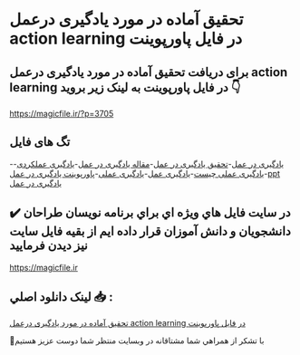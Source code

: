 #  تحقیق آماده در مورد یادگیری درعمل action learning در فایل پاورپوینت

## برای دریافت  تحقیق آماده در مورد یادگیری درعمل action learning در فایل پاورپوینت به لینک زیر بروید 👇

https://magicfile.ir/?p=3705

## تگ های فایل

-[یادگیری در عمل](https://magicfile.ir/product/%d8%aa%d8%ad%d9%82%db%8c%d9%82-%db%8c%d8%a7%d8%af%da%af%db%8c%d8%b1%db%8c-%d8%af%d8%b1%d8%b9%d9%85%d9%84-action-learning-%d8%af%d8%b1-%d9%be%d8%a7%d9%88%d8%b1%d9%be%d9%88%db%8c%d9%86%d8%aa/)-[تحقیق یادگیری در عمل](https://magicfile.ir/product/%d8%aa%d8%ad%d9%82%db%8c%d9%82-%db%8c%d8%a7%d8%af%da%af%db%8c%d8%b1%db%8c-%d8%af%d8%b1%d8%b9%d9%85%d9%84-action-learning-%d8%af%d8%b1-%d9%be%d8%a7%d9%88%d8%b1%d9%be%d9%88%db%8c%d9%86%d8%aa/)-[مقاله یادگیری در عمل](https://magicfile.ir/product/%d8%aa%d8%ad%d9%82%db%8c%d9%82-%db%8c%d8%a7%d8%af%da%af%db%8c%d8%b1%db%8c-%d8%af%d8%b1%d8%b9%d9%85%d9%84-action-learning-%d8%af%d8%b1-%d9%be%d8%a7%d9%88%d8%b1%d9%be%d9%88%db%8c%d9%86%d8%aa/)-[یادگیری عملکردی](https://magicfile.ir/product/%d8%aa%d8%ad%d9%82%db%8c%d9%82-%db%8c%d8%a7%d8%af%da%af%db%8c%d8%b1%db%8c-%d8%af%d8%b1%d8%b9%d9%85%d9%84-action-learning-%d8%af%d8%b1-%d9%be%d8%a7%d9%88%d8%b1%d9%be%d9%88%db%8c%d9%86%d8%aa/)-[یادگیری عملی چیست](https://magicfile.ir/product/%d8%aa%d8%ad%d9%82%db%8c%d9%82-%db%8c%d8%a7%d8%af%da%af%db%8c%d8%b1%db%8c-%d8%af%d8%b1%d8%b9%d9%85%d9%84-action-learning-%d8%af%d8%b1-%d9%be%d8%a7%d9%88%d8%b1%d9%be%d9%88%db%8c%d9%86%d8%aa/)-[یادگیری عمل](https://magicfile.ir/product/%d8%aa%d8%ad%d9%82%db%8c%d9%82-%db%8c%d8%a7%d8%af%da%af%db%8c%d8%b1%db%8c-%d8%af%d8%b1%d8%b9%d9%85%d9%84-action-learning-%d8%af%d8%b1-%d9%be%d8%a7%d9%88%d8%b1%d9%be%d9%88%db%8c%d9%86%d8%aa/)-[یادگیری عملی](https://magicfile.ir/product/%d8%aa%d8%ad%d9%82%db%8c%d9%82-%db%8c%d8%a7%d8%af%da%af%db%8c%d8%b1%db%8c-%d8%af%d8%b1%d8%b9%d9%85%d9%84-action-learning-%d8%af%d8%b1-%d9%be%d8%a7%d9%88%d8%b1%d9%be%d9%88%db%8c%d9%86%d8%aa/)-[پاورپوینت یادگیری در عمل](https://magicfile.ir/product/%d8%aa%d8%ad%d9%82%db%8c%d9%82-%db%8c%d8%a7%d8%af%da%af%db%8c%d8%b1%db%8c-%d8%af%d8%b1%d8%b9%d9%85%d9%84-action-learning-%d8%af%d8%b1-%d9%be%d8%a7%d9%88%d8%b1%d9%be%d9%88%db%8c%d9%86%d8%aa/)-[ppt یادگیری در عمل](https://magicfile.ir/product/%d8%aa%d8%ad%d9%82%db%8c%d9%82-%db%8c%d8%a7%d8%af%da%af%db%8c%d8%b1%db%8c-%d8%af%d8%b1%d8%b9%d9%85%d9%84-action-learning-%d8%af%d8%b1-%d9%be%d8%a7%d9%88%d8%b1%d9%be%d9%88%db%8c%d9%86%d8%aa/)

## ✔️ در سايت فايل هاي ويژه اي براي برنامه نويسان طراحان دانشجويان و دانش آموزان قرار داده ايم از بقيه فايل سايت نيز ديدن فرماييد

https://magicfile.ir


## لينک دانلود اصلي 📥 :

[ تحقیق آماده در مورد یادگیری درعمل action learning در فایل پاورپوینت](https://magicfile.ir/product/%d8%aa%d8%ad%d9%82%db%8c%d9%82-%db%8c%d8%a7%d8%af%da%af%db%8c%d8%b1%db%8c-%d8%af%d8%b1%d8%b9%d9%85%d9%84-action-learning-%d8%af%d8%b1-%d9%be%d8%a7%d9%88%d8%b1%d9%be%d9%88%db%8c%d9%86%d8%aa/) 


🙏با تشکر از همراهي شما مشتاقانه در وبسایت منتظر شما دوست عزیز هستیم

